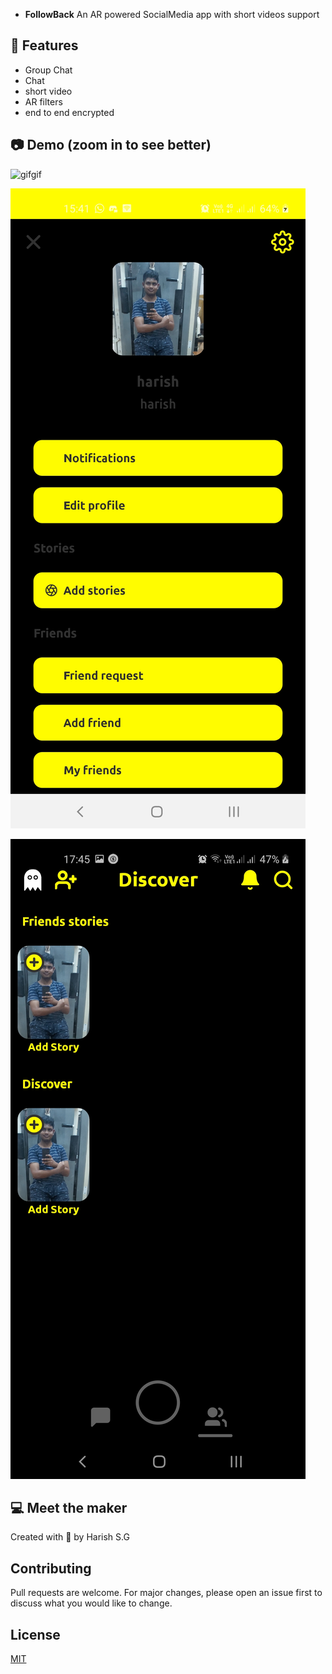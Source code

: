 
- **FollowBack** An AR powered SocialMedia app with short videos support 

## 🔧 Features

- Group Chat
- Chat
- short video
- AR filters 
- end to end encrypted 



## 📷 Demo (zoom in to see better)

 ![gifgif](https://github.com/harishsg99/Followback/blob/main/imgs/Screenshot_20210220-103804_Followback.jpg) 
 
 ![wht](https://github.com/harishsg99/Followback/blob/main/imgs/Screenshot_20210220-154130_FollowBack.jpg)
 
 ![mailz](https://github.com/harishsg99/Followback/blob/main/imgs/Screenshot_20210220-174534_FollowBack.jpg)

 

## 💻 Meet the maker

Created with 💖 by Harish S.G

## Contributing
Pull requests are welcome. For major changes, please open an issue first to discuss what you would like to change.

## License
[MIT](https://choosealicense.com/licenses/mit/)
